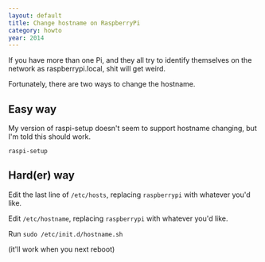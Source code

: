 ```yaml
---
layout: default
title: Change hostname on RaspberryPi
category: howto
year: 2014
---
```

If you have more than one Pi, and they all try to identify themselves on the network as raspberrypi.local, shit will get weird.

Fortunately, there are two ways to change the hostname.

## Easy way

My version of raspi-setup doesn't seem to support hostname changing, but I'm told this should work.

	raspi-setup

<!--more-->

## Hard(er) way

Edit the last line of `/etc/hosts`, replacing `raspberrypi` with whatever you'd like.

Edit `/etc/hostname`, replacing `raspberrypi` with whatever you'd like.

Run `sudo /etc/init.d/hostname.sh`

(it'll work when you next reboot)
